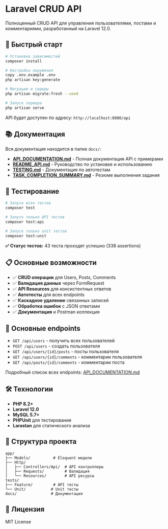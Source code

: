 # Laravel CRUD API

Полноценный CRUD API для управления пользователями, постами и комментариями, разработанный на Laravel 12.0.

## 🚀 Быстрый старт

```bash
# Установка зависимостей
composer install

# Настройка окружения
copy .env.example .env
php artisan key:generate

# Миграции и сидеры
php artisan migrate:fresh --seed

# Запуск сервера
php artisan serve
```

API будет доступен по адресу: `http://localhost:8000/api`

## 📚 Документация

Вся документация находится в папке `docs/`:

- **[API_DOCUMENTATION.md](docs/API_DOCUMENTATION.md)** - Полная документация API с примерами
- **[README_API.md](docs/README_API.md)** - Руководство по установке и использованию
- **[TESTING.md](docs/TESTING.md)** - Документация по автотестам
- **[TASK_COMPLETION_SUMMARY.md](docs/TASK_COMPLETION_SUMMARY.md)** - Резюме выполнения задания

## 🧪 Тестирование

```bash
# Запуск всех тестов
composer test

# Запуск только API тестов
composer test:api

# Запуск только unit тестов
composer test:unit
```

**✅ Статус тестов:** 43 теста проходят успешно (338 assertions)

## 📋 Основные возможности

- ✅ **CRUD операции** для Users, Posts, Comments
- ✅ **Валидация данных** через FormRequest
- ✅ **API Resources** для консистентных ответов
- ✅ **Автотесты** для всех endpoints
- ✅ **Каскадное удаление** связанных записей
- ✅ **Обработка ошибок** с JSON ответами
- ✅ **Документация** и Postman коллекция

## 🔗 Основные endpoints

- `GET /api/users` - получить всех пользователей
- `POST /api/users` - создать пользователя
- `GET /api/users/{id}/posts` - посты пользователя
- `GET /api/users/{id}/comments` - комментарии пользователя
- `GET /api/posts/{id}/comments` - комментарии поста

Подробный список всех endpoints: [API_DOCUMENTATION.md](docs/API_DOCUMENTATION.md)

## 🛠 Технологии

- **PHP 8.2+**
- **Laravel 12.0**
- **MySQL 5.7+**
- **PHPUnit** для тестирования
- **Larastan** для статического анализа

## 📁 Структура проекта

```
app/
├── Models/          # Eloquent модели
├── Http/
│   ├── Controllers/Api/  # API контроллеры
│   ├── Requests/         # Валидация
│   └── Resources/        # API ресурсы
tests/
├── Feature/         # API тесты
└── Unit/           # Unit тесты
docs/               # Документация
```

## 📄 Лицензия

MIT License
